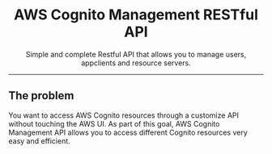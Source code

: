 <div align="center">
<h1> AWS Cognito Management RESTful API </h1>
<p1>Simple and complete Restful API that allows you to manage users, appclients and resource servers.</p1>
</div>
<hr/>

## The problem
You want to access AWS Cognito resources through a customize API without touching the AWS UI. As part
of this goal, AWS Cognito Management API allows you to access different Cognito resources very easy
and efficient.

